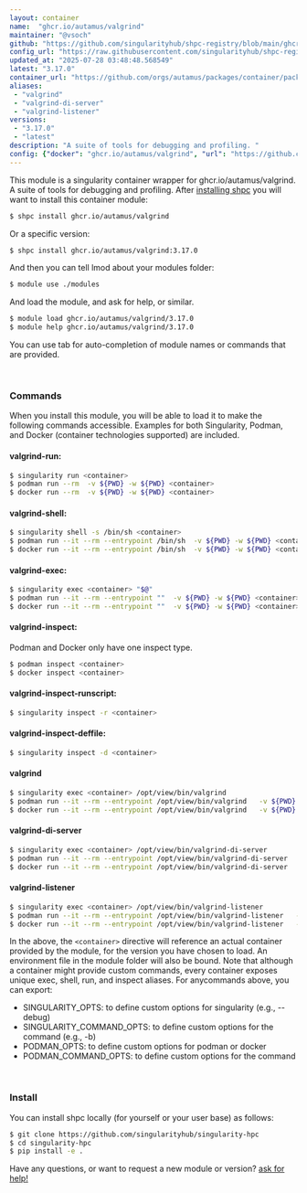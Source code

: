 ```yaml
---
layout: container
name:  "ghcr.io/autamus/valgrind"
maintainer: "@vsoch"
github: "https://github.com/singularityhub/shpc-registry/blob/main/ghcr.io/autamus/valgrind/container.yaml"
config_url: "https://raw.githubusercontent.com/singularityhub/shpc-registry/main/ghcr.io/autamus/valgrind/container.yaml"
updated_at: "2025-07-28 03:48:48.568549"
latest: "3.17.0"
container_url: "https://github.com/orgs/autamus/packages/container/package/valgrind"
aliases:
 - "valgrind"
 - "valgrind-di-server"
 - "valgrind-listener"
versions:
 - "3.17.0"
 - "latest"
description: "A suite of tools for debugging and profiling. "
config: {"docker": "ghcr.io/autamus/valgrind", "url": "https://github.com/orgs/autamus/packages/container/package/valgrind", "maintainer": "@vsoch", "description": "A suite of tools for debugging and profiling. ", "latest": {"3.17.0": "sha256:8d76ab0b31cb1ee748abd9618c101efeb3806507c1d31a5638b90c7feacb9e6b"}, "tags": {"3.17.0": "sha256:8d76ab0b31cb1ee748abd9618c101efeb3806507c1d31a5638b90c7feacb9e6b", "latest": "sha256:8d76ab0b31cb1ee748abd9618c101efeb3806507c1d31a5638b90c7feacb9e6b"}, "aliases": {"valgrind": "/opt/view/bin/valgrind", "valgrind-di-server": "/opt/view/bin/valgrind-di-server", "valgrind-listener": "/opt/view/bin/valgrind-listener"}}
---
```


This module is a singularity container wrapper for ghcr.io/autamus/valgrind.
A suite of tools for debugging and profiling. 
After [installing shpc](#install) you will want to install this container module:


```bash
$ shpc install ghcr.io/autamus/valgrind
```

Or a specific version:

```bash
$ shpc install ghcr.io/autamus/valgrind:3.17.0
```

And then you can tell lmod about your modules folder:

```bash
$ module use ./modules
```

And load the module, and ask for help, or similar.

```bash
$ module load ghcr.io/autamus/valgrind/3.17.0
$ module help ghcr.io/autamus/valgrind/3.17.0
```

You can use tab for auto-completion of module names or commands that are provided.

<br>

### Commands

When you install this module, you will be able to load it to make the following commands accessible.
Examples for both Singularity, Podman, and Docker (container technologies supported) are included.

#### valgrind-run:

```bash
$ singularity run <container>
$ podman run --rm  -v ${PWD} -w ${PWD} <container>
$ docker run --rm  -v ${PWD} -w ${PWD} <container>
```

#### valgrind-shell:

```bash
$ singularity shell -s /bin/sh <container>
$ podman run --it --rm --entrypoint /bin/sh  -v ${PWD} -w ${PWD} <container>
$ docker run --it --rm --entrypoint /bin/sh  -v ${PWD} -w ${PWD} <container>
```

#### valgrind-exec:

```bash
$ singularity exec <container> "$@"
$ podman run --it --rm --entrypoint ""  -v ${PWD} -w ${PWD} <container> "$@"
$ docker run --it --rm --entrypoint ""  -v ${PWD} -w ${PWD} <container> "$@"
```

#### valgrind-inspect:

Podman and Docker only have one inspect type.

```bash
$ podman inspect <container>
$ docker inspect <container>
```

#### valgrind-inspect-runscript:

```bash
$ singularity inspect -r <container>
```

#### valgrind-inspect-deffile:

```bash
$ singularity inspect -d <container>
```


#### valgrind

```bash
$ singularity exec <container> /opt/view/bin/valgrind
$ podman run --it --rm --entrypoint /opt/view/bin/valgrind   -v ${PWD} -w ${PWD} <container> -c " $@"
$ docker run --it --rm --entrypoint /opt/view/bin/valgrind   -v ${PWD} -w ${PWD} <container> -c " $@"
```


#### valgrind-di-server

```bash
$ singularity exec <container> /opt/view/bin/valgrind-di-server
$ podman run --it --rm --entrypoint /opt/view/bin/valgrind-di-server   -v ${PWD} -w ${PWD} <container> -c " $@"
$ docker run --it --rm --entrypoint /opt/view/bin/valgrind-di-server   -v ${PWD} -w ${PWD} <container> -c " $@"
```


#### valgrind-listener

```bash
$ singularity exec <container> /opt/view/bin/valgrind-listener
$ podman run --it --rm --entrypoint /opt/view/bin/valgrind-listener   -v ${PWD} -w ${PWD} <container> -c " $@"
$ docker run --it --rm --entrypoint /opt/view/bin/valgrind-listener   -v ${PWD} -w ${PWD} <container> -c " $@"
```



In the above, the `<container>` directive will reference an actual container provided
by the module, for the version you have chosen to load. An environment file in the
module folder will also be bound. Note that although a container
might provide custom commands, every container exposes unique exec, shell, run, and
inspect aliases. For anycommands above, you can export:

 - SINGULARITY_OPTS: to define custom options for singularity (e.g., --debug)
 - SINGULARITY_COMMAND_OPTS: to define custom options for the command (e.g., -b)
 - PODMAN_OPTS: to define custom options for podman or docker
 - PODMAN_COMMAND_OPTS: to define custom options for the command

<br>

### Install

You can install shpc locally (for yourself or your user base) as follows:

```bash
$ git clone https://github.com/singularityhub/singularity-hpc
$ cd singularity-hpc
$ pip install -e .
```

Have any questions, or want to request a new module or version? [ask for help!](https://github.com/singularityhub/singularity-hpc/issues)